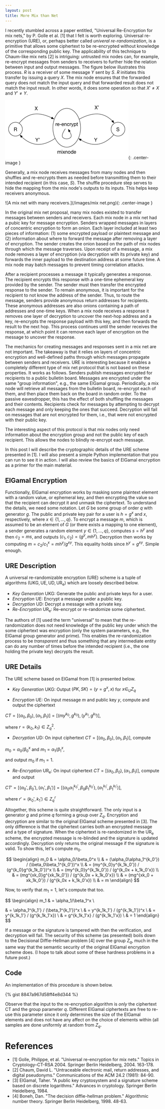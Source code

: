 ```yaml
---
layout: post
title: More Mix than Net
---
```


I recently stumbled across a paper entitled, "Universal Re-Encryption for mix nets,"
by P. Golle et al. [1] that I felt is worth exploring. Universal re-encryption (URE), or, perhaps better called
*univeral re-randomization*, is a primitive that allows some ciphertext to be re-encrypted
without knowledge of the corresponding public key. The applicability of this technique
to Chaum-like mix nets [2] is intriguing: untrusted mix nodes can, for
example, re-encrypt messages from senders to receivers to further
hide the relation between input and output messages. The figure below illustrates this process. $R$ is a receiver of some message $Y$ sent by $S$. $R$ initiates this transfer by issuing a query $X$. The mix node ensures that the forwarded query does not match the input query and that forwarded result does not match the input result. In other words, it does some operation so that $X' \not= X$ and $Y' \not= Y$.

![A mix net with one sender and one receiver showing the re-encryption.](/images/reencr.png){: .center-image }

Generally, a mix node receives messages from many nodes and then shuffles
and re-encrypts them as needed before transmitting them to their intended recipient (in this case, $S$). The shuffle
procedure step serves to hide the mapping from the mix node's outputs to its inputs. This helps keep receivers anonymous.

![A mix net with many receivers.](/images/mix net.png){: .center-image }

In the original mix net proposal, many mix nodes existed to transfer messages between senders and receivers. Each mix node in a mix net had a pubic key for message encryption. Senders wrapped messages in layers of concentric encryption to form an onion. Each layer included at least two pieces of information: (1) some encrypted payload or plaintext message and (2) information about where to forward the message after removing a layer of encryption. The sender creates the onion based on the path of mix nodes through which the message traverses. Upon receipt of a message, a mix node removes a layer of encryption (via decryption with its private key) and forwards the inner payload to the destination address at some future time. A mix node may batch messages to prevent timing correlation attacks.

After a recipient processes a message it typically generates a response. The recipient encrypts this response with a one-time ephemeral key provided by the sender. The sender must then transfer the encrypted response to the sender. To remain anonymous, it is important for the recipient to not know the address of the sender. Thus, to route the message, senders provide anonymous return addresses for recipients. These anonymous addresses are also onions containing a path of addresses and one-time keys. When a mix node receives a response it removes one layer of decryption to uncover the next-hop address and a key, re-encrypts the response payload with this key, and then forwards the result to the next hop.  This process continues until the sender receives the response, at which point it can remove each layer of encryption on the message to uncover the response.

The mechanics for creating messages and responses sent in a mix net are
not important. The takeaway is that it relies on layers of concentric
encryption and well-defined paths through which messages propagate between
senders and receivers. URE is interesting because it enables a completely
different type of mix net protocol that is not based on these properties.
It works as follows. Senders publish messages encrypted for recipients to
a public bulletin board. Messages are encrypted under the same "group information",
e.g., the same ElGamal group. Periodically, a mix node will retrieve all messages
from the bulletin board, re-encrypt each of them, and then place them back on the
board in random order. To the passive eavesdropper, this has the effect of both
shuffling the messages and their contents. Recipients check for messages by
attempting to decrypt each message and only keeping the ones that succeed.
Decryption will fail on messages that are not encrypted for them, i.e., that were
not encrypted with their public key.

The interesting aspect of this protocol is that mix nodes only need information about
the encryption group and not the public key of each recipient. This allows the
nodes to blindly re-encrypt each message.

In this post I will describe the cryptographic details of the URE scheme
presented in [1]. I will also present a simple Python implementation that you can
run to see it in action. I will also review the basics of ElGamal encryption as a
primer for the main material.

## ElGamal Encryption

Functionally, ElGamal encryption works by masking some plaintext element with a
random value, or ephemeral key, and then encrypting the value so that the recipient
can decrypt it and unmask the ciphertext. To understand the details, we need some notation. Let $G$ be some group of order $q$
with generator $g$. The public and private key pair for a user is $h = g^x$ and
$x$, respectively, where $x \in \{1,\dots,q\}$. To encrypt a message $m$, which is
assumed to be an element of $G$ (or there exists a mapping to one element), a sender
generates a random element $y \in \{1,\dots,q\}$, computes $s = h^y$ and
then $c_2 = ms$, and outputs $(c_1, c_2) = (g^y, mh^y)$. Decryption
then works by computing $m = c_2 / c_1^x =  mh^y / g^{xy}$. This equality
holds since $h^y = g^{xy}$. Simple enough.

## URE Description

A universal re-randomizable encryption (URE) scheme is a tuple of algorithms $(\mathsf{UKG}, \mathsf{UE}, \mathsf{UD}, \mathsf{UR_e})$
which are loosely described below.

- *Key Generation* $\mathsf{UKG}$: Generate the public and private keys for a user.
- *Encryption* $\mathsf{UE}$: Encrypt a message under a public key.
- *Decryption* $\mathsf{UD}$: Decrypt a message with a private key.
- *Re-Encryption* $\mathsf{UR_e}$: Re-encrypt or re-randomize some ciphertext.

The authors of [1] used the term "universal" to mean that the re-randomization does not
need knowledge of the public key under which the some ciphertext was encryption (only
the system parameters, e.g., the ElGamal group generator and prime). This enables the
re-randomization process to be *transparent* and thus something that any intermediate entity can do any number of times before the intended recipient (i.e., the one holding the private key) decrypts the result.

## URE Details

The URE scheme based on ElGamal from [1] is presented below.

- *Key Generation* $\mathsf{UKG}$: Output $(PK, SK) = (y = g^x, x)$ for $x \in_U Z_q$

- *Encryption* $\mathsf{UE}$: On input message $m$ and public key $y$, compute and output the ciphertext

$CT = [(\alpha_0, \beta_0), (\alpha_1, \beta_1)] = [(my^{k_0}, g^{k_0}), (y^{k_1}, g^{k_1})]$,

where $r = (k_0, k_1) \in Z_q^2$.

- *Decryption* $\mathsf{UD}$: On input ciphertext $CT = [(\alpha_0, \beta_0), (\alpha_1, \beta_1)]$, compute

$m_0 = \alpha_0/\beta_0^x$ and $m_1 = \alpha_1/\beta_1^x$,

and output $m_0$ if $m_1 = 1$.

- *Re-Encryption* $\mathsf{UR_e}$: On input ciphertext $CT = [(\alpha_0, \beta_0), (\alpha_1, \beta_1)]$, compute and output

$CT' = [(\alpha_0', \beta_0'), (\alpha_1', \beta_1')] = [(\alpha_0\alpha_1^{k_0'}, \beta_0\beta_1^{k_0'}),(\alpha_1^{k_1'}, \beta_1^{k_1'})]$,

where $r' = (k_0', k_1') \in Z_q^r$

Altogether, this scheme is quite straightforward. The only input is a generator $g$
and prime $q$ forming a group over $Z_q$. Encryption and decryption are similar to the original ElGamal scheme presented in [3]. The only difference is that the ciphertext
carries both an encrypted message and a type of signature. When the ciphertext
is re-randomized in the $\mathsf{UR_e}$ scheme, the encrypted message is re-blinded
and the signature is updated accordingly. Decryption only returns the original message
if the signature is valid. To show this, let's compute $m_0$.

$$
\begin{align}
m_0 & = \alpha_0/\beta_0^x \\
 & = (\alpha_0\alpha_1^{k_0'}) / (\beta_0\beta_1^{k_0'})^x \\
 & = (my^{k_0}y^{k_1k_0'}) / (g^{k_0}g^{k_1k_0'})^x \\
 & = (my^{k_0}y^{k_1k_0'}) / (g^{k_0x + k_1k_0'x}) \\
 & = (mg^{xk_0}g^{xk_1k_0'}) / (g^{k_0x + k_1k_0'x}) \\
 & = (mg^{xk_0 + xk_1k_0'}) / (g^{k_0x + k_1k_0'x}) \\
 & = m
\end{align}
$$

Now, to verify that $m_1 = 1$, let's compute that too.

$$
\begin{align}
m_1 & = \alpha_1/\beta_1^x \\

 & = \alpha_1^{k_1'} / (\beta_1^{k_1'})^x \\
 & = y^{k_1k_1'} / (g^{k_1k_1'})^x \\
 & = y^{k_1k_1'} / (g^{k_1k_1'x}) \\
 & = g^{k_1k_1'x} / (g^{k_1k_1'x}) \\
 & = 1
\end{align}
$$

If a message or the signature is tampered with then the verification, and decryption will fail. The security of this scheme (as presented) boils down to the Decisional Diffie-Hellman problem [4] over the group $Z_q$, much in the same way that the semantic security of the original ElGamal encryption scheme does. (I hope to talk about some of these hardness problems in a future post.)

## Code

An implementation of this procedure is shown below.

{% gist 8847a967d58ff4e8d344 %}

Observe that the input to the re-encryption algorithm is *only* the ciphertext CT and
the group parameter $q$. Different ElGamal ciphertexts are free to re-use this parameter since
it only determines the size of the ElGamal elements and does not have any affect on the
choice of elements within (all samples are done uniformly at random from $Z_q$.

# References

- [1] Golle, Philippe, et al. "Universal re-encryption for mix nets." Topics in Cryptology–CT-RSA 2004. Springer Berlin Heidelberg, 2004. 163-178.
- [2] Chaum, David L. "Untraceable electronic mail, return addresses, and digital pseudonyms." Communications of the ACM 24.2 (1981): 84-90.
- [3] ElGamal, Taher. "A public key cryptosystem and a signature scheme based on discrete logarithms." Advances in cryptology. Springer Berlin Heidelberg, 1984.
- [4] Boneh, Dan. "The decision diffie-hellman problem." Algorithmic number theory. Springer Berlin Heidelberg, 1998. 48-63.

<!--
```
$ python raw.py
```
```
Plaintext             d7081f2570ccf78075a18fd34605e27d2e14ace1a8ccaff60dc85d1ffcbeea21
```
```
Decrypted message #1: d7081f2570ccf78075a18fd34605e27d2e14ace1a8ccaff60dc85d1ffcbeea21
```
```
Decrypted message #2: d7081f2570ccf78075a18fd34605e27d2e14ace1a8ccaff60dc85d1ffcbeea21
```
-->

